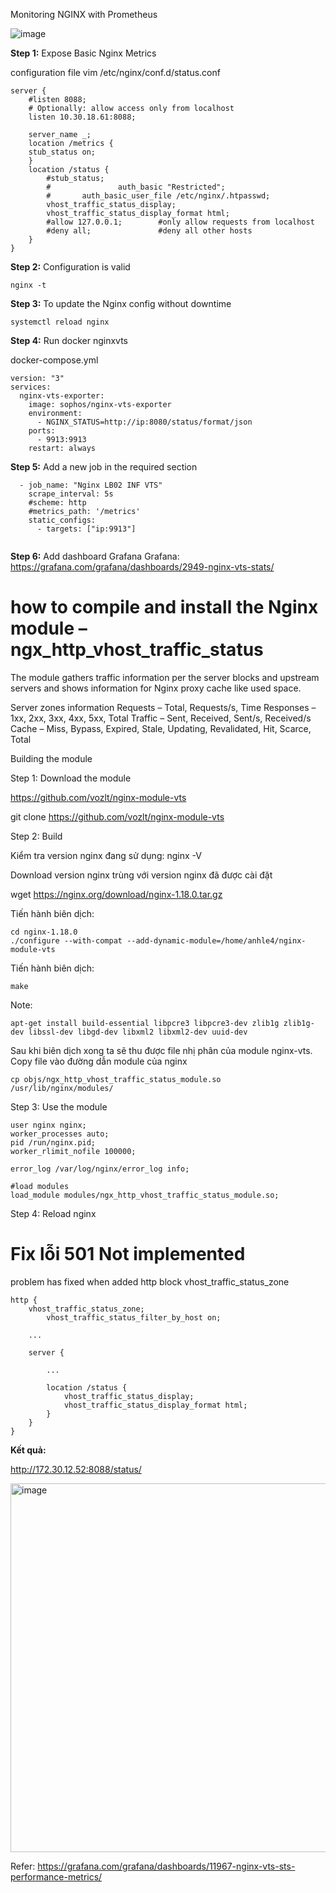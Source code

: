 Monitoring NGINX with Prometheus

![image](https://github.com/anhln12/prometheus-grafana/assets/18412583/dc06de91-4c18-4d16-bade-33eaf87a0c35)

**Step 1:** Expose Basic Nginx Metrics

configuration file
vim /etc/nginx/conf.d/status.conf

```
server {
    #listen 8088;
    # Optionally: allow access only from localhost
    listen 10.30.18.61:8088;

    server_name _;
    location /metrics {
    stub_status on;
    }
    location /status {
        #stub_status;
        #               auth_basic "Restricted";
        #       auth_basic_user_file /etc/nginx/.htpasswd;
        vhost_traffic_status_display;
        vhost_traffic_status_display_format html;
        #allow 127.0.0.1;        #only allow requests from localhost
        #deny all;               #deny all other hosts
    }
}
```

**Step 2:** Configuration is valid
```
nginx -t
```

**Step 3:** To update the Nginx config without downtime
```
systemctl reload nginx
```

**Step 4:** Run docker nginxvts

docker-compose.yml 
```
version: "3"
services:
  nginx-vts-exporter:
    image: sophos/nginx-vts-exporter
    environment:
      - NGINX_STATUS=http://ip:8080/status/format/json
    ports:
      - 9913:9913
    restart: always
```


**Step 5:** Add a new job in the required section
```
  - job_name: "Nginx LB02 INF VTS"
    scrape_interval: 5s
    #scheme: http
    #metrics_path: '/metrics'
    static_configs:
      - targets: ["ip:9913"]


```
**Step 6:** Add dashboard Grafana
Grafana: https://grafana.com/grafana/dashboards/2949-nginx-vts-stats/




# how to compile and install the Nginx module – ngx_http_vhost_traffic_status

The module gathers traffic information per the server blocks and upstream servers and shows information for Nginx proxy cache like used space.

Server zones information
    Requests – Total, Requests/s, Time
    Responses – 1xx, 2xx, 3xx, 4xx, 5xx, Total
    Traffic – Sent, Received, Sent/s, Received/s
    Cache – Miss, Bypass, Expired, Stale, Updating, Revalidated, Hit, Scarce, Total

Building the module

Step 1: Download the module

https://github.com/vozlt/nginx-module-vts 

git clone https://github.com/vozlt/nginx-module-vts

Step 2: Build 

Kiểm tra version nginx đang sử dụng: nginx -V

Download version nginx trùng với version nginx đã được cài đặt

wget https://nginx.org/download/nginx-1.18.0.tar.gz

Tiến hành biên dịch: 
```
cd nginx-1.18.0
./configure --with-compat --add-dynamic-module=/home/anhle4/nginx-module-vts
```
Tiến hành biên dịch:
```
make
```
Note:
```
apt-get install build-essential libpcre3 libpcre3-dev zlib1g zlib1g-dev libssl-dev libgd-dev libxml2 libxml2-dev uuid-dev
```

Sau khi biên dịch xong ta sẽ thu được file nhị phân của module nginx-vts. Copy file vào đường dẫn module của nginx
```
cp objs/ngx_http_vhost_traffic_status_module.so /usr/lib/nginx/modules/
```

Step 3: Use the module
```
user nginx nginx;
worker_processes auto;
pid /run/nginx.pid;
worker_rlimit_nofile 100000;
 
error_log /var/log/nginx/error_log info;
 
#load modules
load_module modules/ngx_http_vhost_traffic_status_module.so;
```

Step 4: Reload nginx


# Fix lỗi 501 Not implemented

problem has fixed when added http block vhost_traffic_status_zone

```
http {
    vhost_traffic_status_zone;
        vhost_traffic_status_filter_by_host on;

    ...

    server {

        ...

        location /status {
            vhost_traffic_status_display;
            vhost_traffic_status_display_format html;
        }
    }
}
```

**Kết quả:**

http://172.30.12.52:8088/status/

<img width="590" alt="image" src="https://github.com/anhln12/prometheus-grafana/assets/18412583/ef1b155f-1a0d-4e52-85c8-299764226d36">


Refer:
https://grafana.com/grafana/dashboards/11967-nginx-vts-sts-performance-metrics/


















